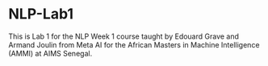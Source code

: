 # NLP-Lab1
This is Lab 1 for the NLP Week 1 course taught by Edouard Grave and Armand Joulin from Meta AI for the  African Masters in Machine Intelligence (AMMI) at AIMS Senegal.
